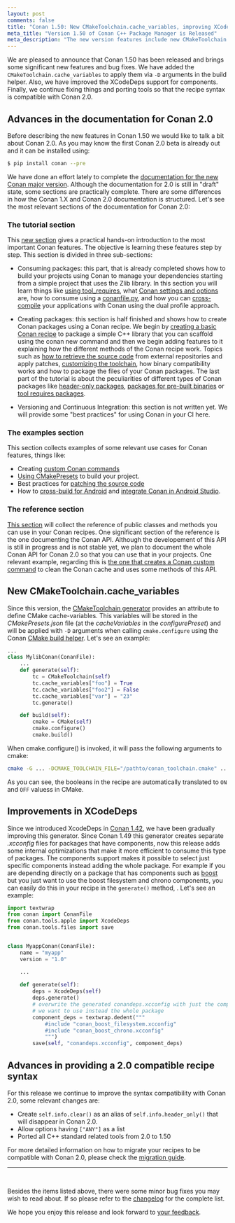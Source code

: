 ```yaml
---
layout: post
comments: false
title: "Conan 1.50: New CMakeToolchain.cache_variables, improving XCodeDeps support for components, fixes in CMake, MSBuild, XCode, many backports, minor changes, new tools, towards providing a 2.0 compatible recipe syntax."
meta_title: "Version 1.50 of Conan C++ Package Manager is Released" 
meta_description: "The new version features include new CMakeToolchain.cache_variables, improving XCodeDeps support for components, several fixes and much more"
---
```


<script type="application/ld+json">
{ "@context": "https://schema.org", 
 "@type": "TechArticle",
 "headline": "Version 1.50 of Conan C++ Package Manager is Released",
 "alternativeHeadline": "Learn all about the new 1.50 Conan C/C++ package manager version",
 "image": "https://docs.conan.io/en/latest/_images/frogarian.png",
 "author": "Conan Team", 
 "genre": "C/C++", 
 "keywords": "c c++ package manager conan release", 
 "publisher": {
    "@type": "Organization",
    "name": "Conan.io",
    "logo": {
      "@type": "ImageObject",
      "url": "https://media.jfrog.com/wp-content/uploads/2017/07/20134853/conan-logo-text.svg"
    }
},
 "datePublished": "2022-07-14",
 "description": "New CMakeToolchain.cache_variables, improving XCodeDeps support for components, fixes in CMake, MSBuild, XCode, many backports, minor changes, new tools, towards providing a 2.0 compatible recipe syntax.",
 }
</script>

We are pleased to announce that Conan 1.50 has been released and brings some significant
new features and bug fixes. We have added the ``CMakeToolchain.cache_variables`` to
apply them via ``-D`` arguments in the build helper. Also, we have improved the XCodeDeps
support for components. Finally, we continue fixing things and porting tools so that the
recipe syntax is compatible with Conan 2.0.


## Advances in the documentation for Conan 2.0

Before describing the new features in Conan 1.50 we would like to talk a bit about Conan
2.0. As you may know the first Conan 2.0 beta is already out and it can be installed using:

```bash
$ pip install conan --pre
```

We have done an effort lately to complete the [documentation for the new Conan major
version](https://docs.conan.io/en/2.0/). Although the documentation for 2.0 is still in
"draft" state, some sections are practically complete. There are some differences in how
the Conan 1.X and Conan 2.0 documentation is structured. Let's see the most relevant
sections of the documentation for Conan 2.0:

### The tutorial section

This [new section](https://docs.conan.io/en/2.0/tutorial.html) gives a practical hands-on
introduction to the most important Conan features. The objective is learning these
features step by step. This section is divided in three sub-sections:

- Consuming packages: this part, that is already completed shows how to build your
projects using Conan to manage your dependencies starting from a simple project that uses
the Zlib library. In this section you will learn things like [using
tool_requires](https://docs.conan.io/en/2.0/tutorial/consuming_packages/use_tools_as_conan_packages.html),
what [Conan settings and
options](https://docs.conan.io/en/2.0/tutorial/consuming_packages/different_configurations.html)
are, how to consume using a
[conanfile.py](https://docs.conan.io/en/2.0/tutorial/consuming_packages/the_flexibility_of_conanfile_py.html),
and how you can
[cross-compile](https://docs.conan.io/en/2.0/tutorial/consuming_packages/cross_building_with_conan.html)
your applications with Conan using the dual profile approach. 

- Creating packages: this section is half finished and shows how to create Conan packages
  using a Conan recipe. We begin by [creating a basic Conan
  recipe](https://docs.conan.io/en/2.0/tutorial/creating_packages/create_your_first_package.html)
  to package a simple C++ library that you can scaffold using the conan new command and
  then we begin adding features to it explaining how the different methods of the Conan
  recipe work. Topics such as [how to retrieve the source
  code](https://docs.conan.io/en/2.0/tutorial/creating_packages/handle_sources_in_packages.html)
  from external repositories and apply patches, [customizing the
  toolchain](https://docs.conan.io/en/2.0/tutorial/creating_packages/preparing_the_build.html),
  how binary compatibility works and how to package the files of your Conan packages. The
  last part of the tutorial is about the peculiarities of different types of Conan
  packages like [header-only
  packages](https://docs.conan.io/en/2.0/tutorial/creating_packages/other_types_of_packages/header_only_packages.html),
  [packages for pre-built
  binaries](https://docs.conan.io/en/2.0/tutorial/creating_packages/other_types_of_packages/package_prebuilt_binaries.html)
  or [tool requires
  packages](https://docs.conan.io/en/2.0/tutorial/creating_packages/other_types_of_packages/tool_requires_packages.html).

- Versioning and Continuous Integration: this section is not written yet. We will provide
  some "best practices" for using Conan in your CI here.

### The examples section

This section collects examples of some relevant use cases for Conan features, things like:

- Creating [custom Conan
  commands](https://docs.conan.io/en/2.0/examples/extensions/commands/clean/custom_command_clean_revisions.html)
- [Using
  CMakePresets](https://docs.conan.io/en/2.0/examples/tools/cmake/cmake_toolchain/build_project_cmake_presets.html)
  to build your project.
- Best practices for [patching the source
  code](https://docs.conan.io/en/2.0/examples/tools/files/patches/patch_sources.html)
- How to [cross-build for
  Android](https://docs.conan.io/en/2.0/examples/cross_build/android/ndk.html) and
  [integrate Conan in Android
  Studio](https://docs.conan.io/en/2.0/examples/cross_build/android/android_studio.html).

### The reference section

[This section](https://docs.conan.io/en/2.0/reference.html) will collect the reference of
public classes and methods you can use in your Conan recipes. One significant section of
the reference is the one documenting the Conan API. Although the developement of this API
is still in progress and is not stable yet, we plan to document the whole Conan API for
Conan 2.0 so that you can use that in your projects. One relevant example, regarding this
is [the one that creates a Conan custom
command](https://docs.conan.io/en/2.0/examples/extensions/commands/clean/custom_command_clean_revisions.html)
to clean the Conan cache and uses some methods of this API.


## New CMakeToolchain.cache_variables

Since this version, the [CMakeToolchain
generator](https://docs.conan.io/en/latest/reference/conanfile/tools/cmake/cmaketoolchain.html#cmaketoolchain)
provides an attribute to define CMake cache-variables. This variables will be stored in
the *CMakePresets.json* file (at the *cacheVariables* in the *configurePreset*) and will
be applied with ``-D`` arguments when calling ``cmake.configure`` using the Conan [CMake
build
helper](https://docs.conan.io/en/latest/reference/conanfile/tools/cmake/cmake.html#conan-cmake-build-helper).
Let's see an example:

```python
...
class MylibConan(ConanFile):
    ...
    def generate(self):
        tc = CMakeToolchain(self)
        tc.cache_variables["foo"] = True
        tc.cache_variables["foo2"] = False
        tc.cache_variables["var"] = "23"
        tc.generate()

    def build(self):
        cmake = CMake(self)
        cmake.configure()
        cmake.build()
```

When cmake.configure() is invoked, it will pass the following arguments to cmake:

```bash
cmake -G ... -DCMAKE_TOOLCHAIN_FILE="/pathto/conan_toolchain.cmake" ... -Dfoo="ON" -Dfoo2="OFF" -Dvar="23" ...
```

As you can see, the booleans in the recipe are automatically translated to ``ON`` and
``OFF`` valuess in CMake. 

## Improvements in XCodeDeps

Since we introduced XcodeDeps in [Conan
1.42](http://localhost:4000/2021/11/10/New-conan-release-1-42.html), we have been
gradually improving this generator. Since Conan 1.49 this generator creates separate
*.xcconfig* files for packages that have components, now this release adds some internal
optimizations that make it more efficient to consume this type of packages. The components
support makes it possible to select just specific components instead adding the whole
package. For example if you are depending directly on a package that has components such
as [boost](https://conan.io/center/boost) but you just want to use the boost filesystem
and chrono components, you can easily do this in your recipe in the ``generate()`` method,
. Let's see an example:


```python
import textwrap
from conan import ConanFile
from conan.tools.apple import XcodeDeps
from conan.tools.files import save


class MyappConan(ConanFile):
    name = "myapp"
    version = "1.0"

    ...
    
    def generate(self):
        deps = XcodeDeps(self)
        deps.generate()
        # overwrite the generated conandeps.xcconfig with just the components
        # we want to use instead the whole package
        component_deps = textwrap.dedent("""
            #include "conan_boost_filesystem.xcconfig"
            #include "conan_boost_chrono.xcconfig"
            """)
        save(self, "conandeps.xcconfig", component_deps)
```

## Advances in providing a 2.0 compatible recipe syntax

For this release we continue to improve the syntax compatibility with Conan 2.0, some
relevant changes are:

- Create ``self.info.clear()`` as an alias of ``self.info.header_only()`` that will disappear in Conan 2.0.
- Allow options having ``["ANY"]`` as a list
- Ported all C++ standard related tools from 2.0 to 1.50

For more detailed information on how to migrate your recipes to be compatible with Conan
2.0, please check the [migration guide](https://docs.conan.io/en/latest/conan_v2.html).

---

<br>

Besides the items listed above, there were some minor bug fixes you may wish to read
about. If so please refer to the
[changelog](https://docs.conan.io/en/latest/changelog.html#jun-2022) for the complete
list.

We hope you enjoy this release and look forward to [your
feedback](https://github.com/conan-io/conan/issues).
